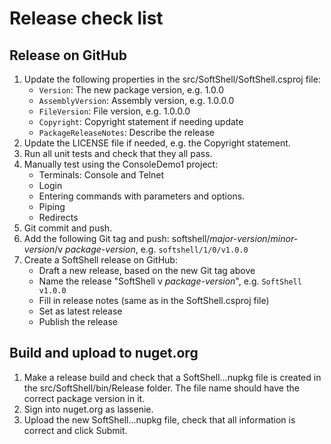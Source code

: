 # Release check list

## Release on GitHub

1. Update the following properties in the src/SoftShell/SoftShell.csproj file:
    * `Version`: The new package version, e.g. 1.0.0
    * `AssemblyVersion`: Assembly version, e.g. 1.0.0.0
    * `FileVersion`: File version, e.g. 1.0.0.0
    * `Copyright`: Copyright statement if needing update
    * `PackageReleaseNotes`: Describe the release
2. Update the LICENSE file if needed, e.g. the Copyright statement.
3. Run all unit tests and check that they all pass.
4. Manually test using the ConsoleDemo1 project:
    * Terminals: Console and Telnet
    * Login
    * Entering commands with parameters and options.
    * Piping
    * Redirects
4. Git commit and push.
5. Add the following Git tag and push: softshell/*major-version*/*minor-version*/v *package-version*, e.g. `softshell/1/0/v1.0.0`
6. Create a SoftShell release on GitHub:
    * Draft a new release, based on the new Git tag above
    * Name the release "SoftShell v *package-version*", e.g. `SoftShell v1.0.0`
    * Fill in release notes (same as in the SoftShell.csproj file)
    * Set as latest release
    * Publish the release

## Build and upload to nuget.org

1. Make a release build and check that a SoftShell...nupkg file is created in the src/SoftShell/bin/Release folder. The file name should have the correct package version in it.
2. Sign into nuget.org as lassenie.
3. Upload the new SoftShell...nupkg file, check that all information is correct and click Submit.

 
